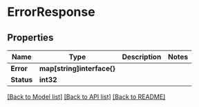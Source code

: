 # ErrorResponse

## Properties

Name | Type | Description | Notes
------------ | ------------- | ------------- | -------------
**Error** | **map[string]interface{}** |  | 
**Status** | **int32** |  | 

[[Back to Model list]](../README.md#documentation-for-models) [[Back to API list]](../README.md#documentation-for-api-endpoints) [[Back to README]](../README.md)


